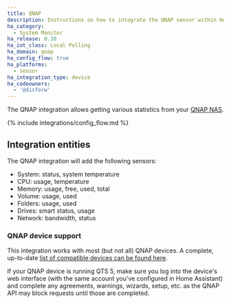 ```yaml
---
title: QNAP
description: Instructions on how to integrate the QNAP sensor within Home Assistant.
ha_category:
  - System Monitor
ha_release: 0.38
ha_iot_class: Local Polling
ha_domain: qnap
ha_config_flow: true
ha_platforms:
  - sensor
ha_integration_type: device
ha_codeowners:
  - '@disforw'
---
```


The QNAP integration allows getting various statistics from your [QNAP NAS](https://www.qnap.com/en-us/).

{% include integrations/config_flow.md %}

## Integration entities

The QNAP integration will add the following sensors:
- System: status, system temperature
- CPU: usage, temperature
- Memory: usage, free, used, total
- Volume: usage, used
- Folders: usage, used
- Drives: smart status, usage
- Network: bandwidth, status

### QNAP device support

This integration works with most (but not all) QNAP devices. A complete, up-to-date [list of compatible devices can be found here](https://github.com/colinodell/python-qnapstats#device-support).

If your QNAP device is running QTS 5, make sure you log into the device's web interface (with the same account you've configured in Home Assistant) and complete any agreements, warnings, wizards, setup, etc. as the QNAP API may block requests until those are completed.
